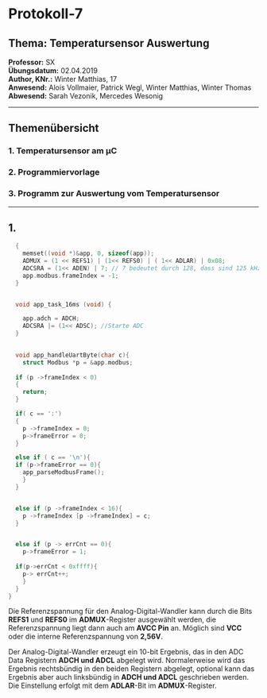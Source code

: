 # Protokoll-7  
## Thema: Temperatursensor Auswertung
**Professor:** SX  
**Übungsdatum:** 02.04.2019  
**Author, KNr.:** Winter Matthias, 17    
**Anwesend:** Alois Vollmaier, Patrick Wegl, Winter Matthias, Winter Thomas  
**Abwesend:** Sarah Vezonik, Mercedes Wesonig  

---

## Themenübersicht 

### 1. Temperatursensor am µC
### 2. Programmiervorlage
### 3. Programm zur Auswertung vom Temperatursensor


--- 

## 1. 








```c
  {
    memset((void *)&app, 0, sizeof(app));
    ADMUX = (1 << REFS1) | (1<< REFS0) | ( 1<< ADLAR) | 0x08;
    ADCSRA = (1<< ADEN) | 7; // 7 bedeutet durch 128, dass sind 125 kHz
    app.modbus.frameIndex = -1;
  }


  void app_task_16ms (void) {

    app.adch = ADCH;
    ADCSRA |= (1<< ADSC); //Starte ADC
  }
  

  void app_handleUartByte(char c){
    struct Modbus *p = &app.modbus;
    
  if (p ->frameIndex < 0)
  {
    return;
  }

  if( c == ':')
  {
    p ->frameIndex = 0;
    p->frameError = 0;
  }

  else if ( c == '\n'){
  if (p->frameError == 0){
    app_parseModbusFrame();
    }
  }


  else if (p ->frameIndex < 16){
    p ->frameIndex [p ->frameIndex] = c;
  }


  else if (p -> errCnt == 0){
    p->frameError = 1;
      
  if(p->errCnt < 0xffff){
    p-> errCnt++;
    }
  }
}
```  
Die Referenzspannung für den Analog-Digital-Wandler kann durch die Bits **REFS1** und **REFS0** im **ADMUX**-Register ausgewählt werden, die Referenzspannung liegt dann auch am **AVCC Pin** an. Möglich sind **VCC** oder die interne Referenzspannung von **2,56V**.  
  
  Der Analog-Digital-Wandler erzeugt ein 10-bit Ergebnis, das in den ADC Data Registern **ADCH und ADCL** abgelegt wird. Normalerweise wird das Ergebnis rechtsbündig in den beiden Registern abgelegt, optional kann das Ergebnis aber auch linksbündig in **ADCH und ADCL** geschrieben werden. Die Einstellung erfolgt mit dem **ADLAR**-Bit im **ADMUX**-Register.
